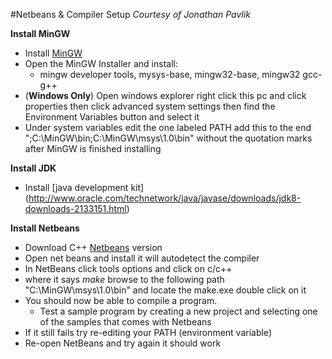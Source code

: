 #Netbeans & Compiler Setup
*Courtesy of Jonathan Pavlik*

**Install MinGW**

+ Install [MinGW](http://www.mingw.org/)
+ Open the MinGW Installer and install:
    + mingw developer tools, mysys-base, mingw32-base, mingw32 gcc-g++
+ (**Windows Only**) Open windows explorer right click this pc and click properties then click advanced system settings then find the Environment Variables button and select it
+ Under system variables edit the one labeled PATH add this to the end ";C:\MinGW\bin;C:\MinGW\msys\1.0\bin" without the quotation marks after MinGW is finished installing 


**Install JDK**

+ Install [java development kit] (http://www.oracle.com/technetwork/java/javase/downloads/jdk8-downloads-2133151.html)

**Install Netbeans**

+ Download C++ [Netbeans](https://netbeans.org/downloads/) version
+ Open net beans and install it will autodetect the compiler
+ In NetBeans click tools options and click on c/c++
+ where it says *make* browse to the following path "C:\MinGW\msys\1.0\bin" and locate the make.exe double click on it
+ You should now be able to compile a program.
    + Test a sample program by creating a new project and selecting one of the samples that comes with Netbeans
+ If it still fails try re-editing your PATH (environment variable)
+ Re-open NetBeans and try again it should work